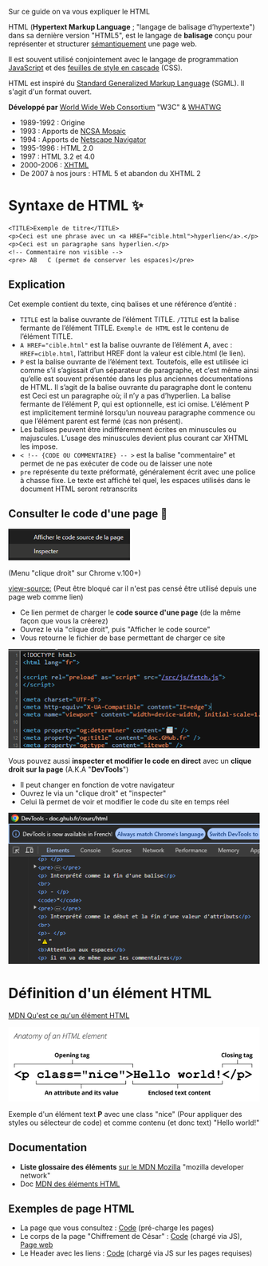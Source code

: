 Sur ce guide on va vous expliquer le HTML  

HTML (**Hypertext Markup Language** ; "langage de balisage d’hypertexte") dans sa dernière version "HTML5", est le langage de **balisage** conçu pour représenter et structurer [sémantiquement](https://fr.wikipedia.org/wiki/Sémantique) une page web.  

Il est souvent utilisé conjointement avec le langage de programmation [JavaScript](https://fr.wikipedia.org/wiki/JavaScript) et des [feuilles de style en cascade](https://fr.wikipedia.org/wiki/Feuilles_de_style_en_cascade) (CSS).  

HTML est inspiré du [Standard Generalized Markup Language](https://fr.wikipedia.org/wiki/Standard_Generalized_Markup_Language) (SGML). Il s'agit d'un format ouvert.

**Développé par**	[World Wide Web Consortium](https://fr.wikipedia.org/wiki/World_Wide_Web_Consortium) "W3C" & [WHATWG](https://fr.wikipedia.org/wiki/Web_Hypertext_Application_Technology_Working_Group)
- 1989-1992 : Origine
- 1993 : Apports de [NCSA Mosaic](https://fr.wikipedia.org/wiki/NCSA_Mosaic)
- 1994 : Apports de [Netscape Navigator](https://fr.wikipedia.org/wiki/Netscape_Navigator)
- 1995-1996 : HTML 2.0
- 1997 : HTML 3.2 et 4.0
- 2000-2006 : [XHTML](https://fr.wikipedia.org/wiki/Extensible_Hypertext_Markup_Language)
- De 2007 à nos jours : HTML 5 et abandon du XHTML 2

# Syntaxe de HTML ✨

```
<TITLE>Exemple de titre</TITLE>
<p>Ceci est une phrase avec un <a HREF="cible.html">hyperlien</a>.</p>
<p>Ceci est un paragraphe sans hyperlien.</p>
<!-- Commentaire non visible -->
<pre> AB   C (permet de conserver les espaces)</pre>
```

## Explication
Cet exemple contient du texte, cinq balises et une référence d’entité :
- `TITLE` est la balise ouvrante de l’élément TITLE. `/TITLE` est la balise fermante de l’élément TITLE. `Exemple de HTML` est le contenu de l’élément TITLE.
- `A HREF="cible.html"` est la balise ouvrante de l’élément A, avec : `HREF=cible.html`, l’attribut HREF dont la valeur est cible.html (le lien).
- `P` est la balise ouvrante de l’élément text. Toutefois, elle est utilisée ici comme s’il s’agissait d’un séparateur de paragraphe, et c’est même ainsi qu’elle est souvent présentée dans les plus anciennes documentations de HTML. Il s’agit de la balise ouvrante du paragraphe dont le contenu est Ceci est un paragraphe où; il n’y a pas d’hyperlien. La balise fermante de l’élément P, qui est optionnelle, est ici omise. L’élément P est implicitement terminé lorsqu’un nouveau paragraphe commence ou que l’élément parent est fermé (cas non présent).
- Les balises peuvent être indifféremment écrites en minuscules ou majuscules. L’usage des minuscules devient plus courant car XHTML les impose.
- `< !-- {CODE OU COMMENTAIRE} -- >` est la balise "commentaire" et permet de ne pas exécuter de code ou de laisser une note
- `pre` représente du texte préformaté, généralement écrit avec une police à chasse fixe. Le texte est affiché tel quel, les espaces utilisés dans le document HTML seront retranscrits

## Consulter le code d'une page 🔬

![image Chrome RClick](https://github.com/Altherneum/.github/blob/main/note/assets/images/Chrome-RClick.png?raw=true)

(Menu "clique droit" sur Chrome v.100+)

[view-source:](view-source:https://doc.Altherneum.fr/cours/html) (Peut être bloqué car il n'est pas censé être utilisé depuis une page web comme lien)  

- Ce lien permet de charger le **code source d'une page** (de la même façon que vous la créerez)
- Ouvrez le via "clique droit", puis "Afficher le code source"
- Vous retourne le fichier de base permettant de charger ce site

![HTML source](https://github.com/Altherneum/.github/blob/main/note/assets/images/HTML-source.png?raw=true)

Vous pouvez aussi **inspecter et modifier le code en direct** avec un **clique droit sur la page** (A.K.A "**DevTools**")  

- Il peut changer en fonction de votre navigateur
- Ouvrez le via un "clique droit" et "inspecter"
- Celui là permet de voir et modifier le code du site en temps réel

![HTML-devTool](https://github.com/Altherneum/.github/blob/main/note/assets/images/HTML-devTool.png?raw=true)

# Définition d'un élément HTML

[MDN Qu'est ce qu'un élément HTML](https://developer.mozilla.org/fr/docs/Glossary/Element)

![image d'un élément HTML](https://github.com/Altherneum/.github/blob/main/note/assets/images/HTML-elem.png?raw=true)

Exemple d'un élément text **P** avec une class "nice" (Pour appliquer des styles ou sélecteur de code) et comme contenu (et donc text) "Hello world!"

## Documentation

- __**Liste glossaire des éléments**__ [sur le MDN Mozilla](https://developer.mozilla.org/fr/docs/Glossary/Element) "mozilla developer network"
- Doc [MDN des éléments HTML](https://developer.mozilla.org/fr/docs/Web/HTML/Element)

## Exemples de page HTML

- La page que vous consultez : [Code](https://github.com/Altherneum/Altherneum.github.io/blob/main/cours/html.html) (pré-charge les pages)
- Le corps de la page "Chiffrement de César" : [Code](https://github.com/Altherneum/Altherneum.github.io/blob/main/src/html/content/caesar.html) (chargé via JS), [Page web](https://doc.Altherneum.fr/outils/caesar.html)
- Le Header avec les liens : [Code](https://github.com/Altherneum/Altherneum.github.io/blob/main/src/html/include/header.html) (chargé via JS sur les pages requises)
